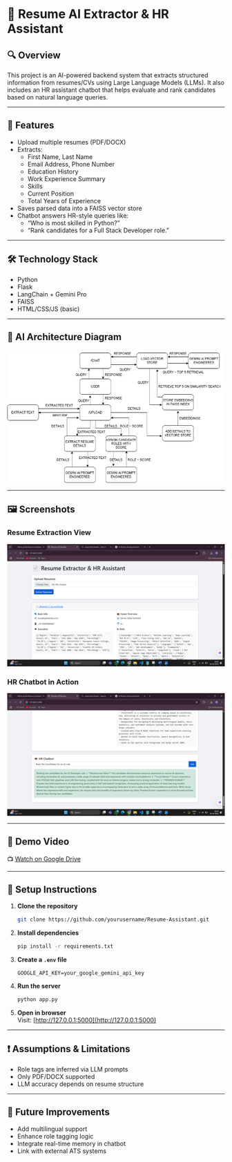 # 📄 Resume AI Extractor & HR Assistant

## 🔍 Overview

This project is an AI-powered backend system that extracts structured information from resumes/CVs using Large Language Models (LLMs). It also includes an HR assistant chatbot that helps evaluate and rank candidates based on natural language queries.

---

## 🚀 Features

- Upload multiple resumes (PDF/DOCX)
- Extracts:
  - First Name, Last Name
  - Email Address, Phone Number
  - Education History
  - Work Experience Summary
  - Skills
  - Current Position
  - Total Years of Experience
- Saves parsed data into a FAISS vector store
- Chatbot answers HR-style queries like:
  - “Who is most skilled in Python?”
  - “Rank candidates for a Full Stack Developer role.”

---

## 🛠 Technology Stack

- Python
- Flask
- LangChain + Gemini Pro
- FAISS
- HTML/CSS/JS (basic)

---

## 🧱 AI Architecture Diagram

![AI Architecture Diagram](architecture.png)

---

## 🖼 Screenshots

### Resume Extraction View

![Upload and Results](screenshot1.png)

### HR Chatbot in Action

![Chatbot Answer](screenshot2.png)

---

## 🎥 Demo Video

📺 [Watch on Google Drive](https://drive.google.com/file/d/18Gyt758KEAC_xfm9M_QmfogRR6CR-6uN/view?usp=sharing)

---

## 🧾 Setup Instructions

1. **Clone the repository**  
   ```bash
   git clone https://github.com/yourusername/Resume-Assistant.git
   ```

2. **Install dependencies**  
   ```bash
   pip install -r requirements.txt
   ```

3. **Create a `.env` file**  
   ```env
   GOOGLE_API_KEY=your_google_gemini_api_key
   ```

4. **Run the server**  
   ```bash
   python app.py
   ```

5. **Open in browser**  
   Visit: [http://127.0.0.1:5000](http://127.0.0.1:5000)

---

## ❗ Assumptions & Limitations

- Role tags are inferred via LLM prompts
- Only PDF/DOCX supported
- LLM accuracy depends on resume structure

---

## 🔮 Future Improvements

- Add multilingual support
- Enhance role tagging logic
- Integrate real-time memory in chatbot
- Link with external ATS systems
